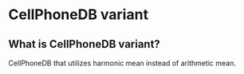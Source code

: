 # CellPhoneDB variant

## What is CellPhoneDB variant?
CellPhoneDB that utilizes harmonic mean instead of arithmetic mean.
